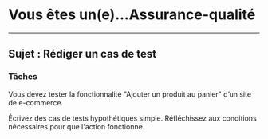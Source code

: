 # Vous êtes un(e)...Assurance-qualité
---
## Sujet : Rédiger un cas de test

### Tâches

Vous devez tester la fonctionnalité "Ajouter un produit au panier" d’un site de e-commerce.

Écrivez des cas de tests hypothétiques simple. Réfléchissez aux conditions nécessaires pour que l'action fonctionne.